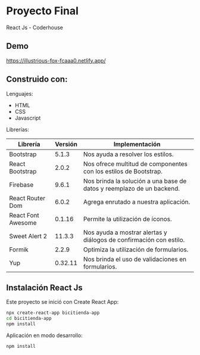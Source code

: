 # Proyecto Final

React Js - Coderhouse

## Demo

https://illustrious-fox-fcaaa0.netlify.app/


## Construido con:

Lenguajes: 
- HTML
- CSS
- Javascript

Librerías:

| Librería | Versión | Implementación |
| ------ | ------ | ------ |
| Bootstrap | 5.1.3 | Nos ayuda a resolver los estilos. |
| React Bootstrap | 2.0.2 | Nos ofrece multitud de componentes con los estilos de Bootstrap. |
| Firebase | 9.6.1 | Nos brinda la solución a una base de datos y reemplazo de un backend. |
| React Router Dom | 6.0.2 | Agrega enrutado a nuestra aplicación. |
| React Font Awesome | 0.1.16 | Permite la utilización de íconos. |
| Sweet Alert 2 | 11.3.3 | Nos ayuda a mostrar alertas y diálogos de confirmación con estilo. |
| Formik | 2.2.9 | Optimiza la utilización de formularios. |
| Yup | 0.32.11 | Nos brinda el uso de validaciones en formularios. |


## Instalación React Js

Este proyecto se inició con Create React App:

```sh
npx create-react-app bicitienda-app
cd bicitienda-app
npm install
```

Aplicación en modo desarrollo:

```sh
npm install
```
